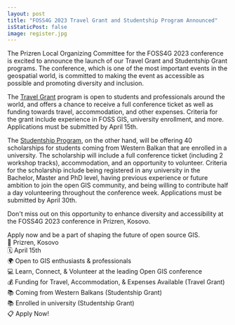 ```yaml
---
layout: post
title: "FOSS4G 2023 Travel Grant and Studentship Program Announced"
isStaticPost: false
image: register.jpg
---
```


The Prizren Local Organizing Committee for the FOSS4G 2023 conference is excited to announce the launch of our Travel Grant and Studentship Grant programs. The conference, which is one of the most important events in the geospatial world, is committed to making the event as accessible as possible and promoting diversity and inclusion.

The [Travel Grant](/register/travel-grant) program is open to students and professionals around the world, and offers a chance to receive a full conference ticket as well as funding towards travel, accommodation, and other expenses. Criteria for the grant include experience in FOSS GIS, university enrollment, and more. Applications must be submitted by April 15th.

The [Studentship Program](/register/studentship-grant), on the other hand, will be offering 40 scholarships for students coming from Western Balkan that are enrolled in a university. The scholarship will include a full conference ticket (including 2 workshop tracks), accommodation, and an opportunity to volunteer. Criteria for the scholarship include being registered in any university in the Bachelor, Master and PhD level, having previous experience or future ambition to join the open GIS community, and being willing to contribute half a day volunteering throughout the conference week. Applications must be submitted by April 30th.

Don't miss out on this opportunity to enhance diversity and accessibility at the FOSS4G 2023 conference in Prizren, Kosovo.

Apply now and be a part of shaping the future of open source GIS.  
📍 Prizren, Kosovo  
🗓️ April 15th  
🌍 Open to GIS enthusiasts & professionals  
💻 Learn, Connect, & Volunteer at the leading Open GIS conference  
💰 Funding for Travel, Accommodation, & Expenses Available (Travel Grant)  
📚 Coming from Western Balkans (Studentship Grant)  
📚 Enrolled in university (Studentship Grant)  
📋 Apply Now!
